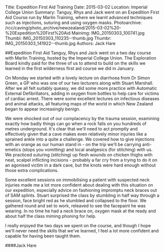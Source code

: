Title: Expedition First Aid Training
Date: 2015-03-02
Location: Imperial College Union
Summary: Tanguy, Rhys and Jack went on an Expedition First Aid Course run by Marlin Training, where we learnt advanced techniques such as injections, suturing and using oxygen masks.
Photoarchive: /rcc/caving/photo_archive/newzealand/2015-03-02%20-%20Expedition%20First%20Aid
Mainimg: IMG_20150303_100741.jpg
Thumbl: IMG_20150303_110235--thumb.jpg
Thumbr: IMG_20150303_141922--thumb.jpg
Authors: Jack Hare

##Expedition First Aid
Tanguy, Rhys and Jack went on a two day course with Marlin Training, hosted by the Imperial College Union. The Exploration Board kindly paid for the three of us to attend to build on the skills we learned in the first wilderness first aid course we did in January.

On Monday we started with a lovely lecture on diarrhoea from Dr Simon Green, a GP who was one of our two lecturers along with Stuart Marshall. After we all felt suitably queasy, we did some more practice with Automatic External Defibrillators, adding in oxygen from bottles to help care for victims of cardiac arrest. There were some excellent lectures on infectious diseases and animal attacks, all featuring maps of the world in which New Zealand began to appear increasingly benign.

We were shocked out of our complacency by the trauma session, examining exactly how badly things can go when a rock falls on you hundreds of metres underground. It's clear that we'll need to act promptly and effectively given that a cave makes even relatively minor injuries like a sprained ankle into a quite a challenge. We covered how to give injections with an orange as our human stand in - on the trip we'll be carrying anti-emetics (stops you vomitting) and local analgesics (for stitching) with us. We practiced suturing (stitching) up flesh wounds on chicken thighs with neat, scalpel inflicting incisions - probably a far cry from a trying to do it on an agonised victim in a dark cave, but the knots were hard enough without those extra complications.

Some excellent sessions on immobilising a patient with suspected neck injuries made me a lot more confident about dealing with this situation on our expedition, especially advice on fashioning impromptu neck braces out of SAM splints. Stuart surprised the class by stumbling in half way through a session, face bright red as he stumbled and collapsed to the floor. We gathered round and set to work, releaved to see the facepaint he was wearing. In no time he had a neck brace on, oxygen mask at the ready and about half the class miming phoning for help.

I really enjoyed the two days we spent on the course, and though I hope we'll never need the skills that we've learned, I feel a lot more confident and capable for having been taught them.

####Jack Hare
